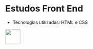 # Estudos Front End

- Tecnologias utilizadas: HTML e CSS


 <a href="url"><img src="https://ayltoninacio.com.br/img/p/32w1500.jpg" align="left" height="48" width="48" ></a>
